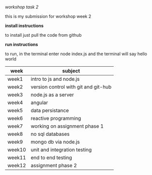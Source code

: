 *workshop task 2*


this is my submission for workshop week 2


**install instructions**

to install just pull the code from github


**run instructions**

to run, in the terminal enter node index.js and the terminal will say hello world


|week | subject|
|----|----|
|week1 | intro to js and node.js|
|week2 | version control with git and git-hub|
|week3 | node.js as a server|
|week4 | angular|
|week5 | data persistance|
|week6 | reactive programming|
|week7 | working on assignment phase 1|
|week8 | no sql databases|
|week9 | mongo db via node.js|
|week10 | unit and integration testing|
|week11 | end to end testing|
|week12 | assignment phase 2|
